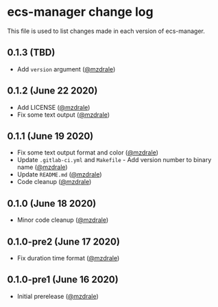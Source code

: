 # ecs-manager change log

This file is used to list changes made in each version of ecs-manager.

## 0.1.3 (TBD)

- Add `version` argument ([@mzdrale](https://gitlab.com/mzdrale))

## 0.1.2 (June 22 2020)

- Add LICENSE ([@mzdrale](https://gitlab.com/mzdrale))
- Fix some text output ([@mzdrale](https://gitlab.com/mzdrale))

## 0.1.1 (June 19 2020)

- Fix some text output format and color ([@mzdrale](https://gitlab.com/mzdrale))
- Update `.gitlab-ci.yml` and `Makefile` - Add version number to binary name ([@mzdrale](https://gitlab.com/mzdrale))
- Update `README.md` ([@mzdrale](https://gitlab.com/mzdrale))
- Code cleanup ([@mzdrale](https://gitlab.com/mzdrale))

## 0.1.0 (June 18 2020)

- Minor code cleanup ([@mzdrale](https://gitlab.com/mzdrale))

## 0.1.0-pre2 (June 17 2020)

- Fix duration time format ([@mzdrale](https://gitlab.com/mzdrale))

## 0.1.0-pre1 (June 16 2020)

- Initial prerelease ([@mzdrale](https://gitlab.com/mzdrale))
